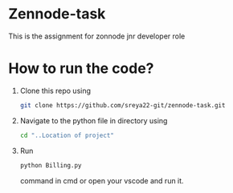 # Zennode-task
This is the assignment for zonnode jnr developer role
# How to run the code?
1. Clone this repo using
   ```bash
   git clone https://github.com/sreya22-git/zennode-task.git
   ```
2. Navigate to the python file in directory using
   ```bash
   cd "..Location of project"
   ```
3. Run
   ```bash
   python Billing.py
   ```
    command in cmd or open your vscode and run it.
